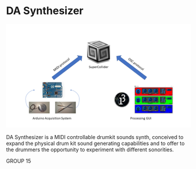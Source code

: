 # DA Synthesizer
![](image/DA%20Synth.png)

DA Synthesizer is a MIDI controllable drumkit sounds synth, conceived to expand the physical drum kit sound generating capabilities and to offer to the drummers the opportunity to experiment with different sonorities. 

GROUP 15
